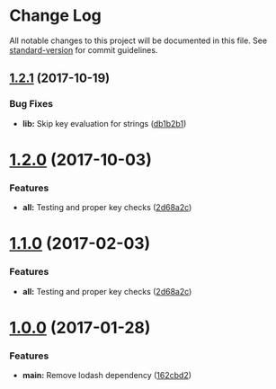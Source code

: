 # Change Log

All notable changes to this project will be documented in this file. See [standard-version](https://github.com/conventional-changelog/standard-version) for commit guidelines.

<a name="1.2.1"></a>
## [1.2.1](https://github.com/AntJanus/JSON-structure-validator/compare/v1.2.0...v1.2.1) (2017-10-19)


### Bug Fixes

* **lib:** Skip key evaluation for strings ([db1b2b1](https://github.com/AntJanus/JSON-structure-validator/commit/db1b2b1))



<a name="1.2.0"></a>
# [1.2.0](https://github.com/AntJanus/JSON-structure-validator/compare/v1.0.0...v1.2.0) (2017-10-03)


### Features

* **all:** Testing and proper key checks ([2d68a2c](https://github.com/AntJanus/JSON-structure-validator/commit/2d68a2c))



<a name="1.1.0"></a>
# [1.1.0](https://github.com/AntJanus/JSON-structure-validator/compare/v1.0.0...v1.1.0) (2017-02-03)


### Features

* **all:** Testing and proper key checks ([2d68a2c](https://github.com/AntJanus/JSON-structure-validator/commit/2d68a2c))



<a name="1.0.0"></a>
# [1.0.0](https://github.com/AntJanus/JSON-structure-validator/compare/v0.0.3...v1.0.0) (2017-01-28)


### Features

* **main:** Remove lodash dependency ([162cbd2](https://github.com/AntJanus/JSON-structure-validator/commit/162cbd2))
